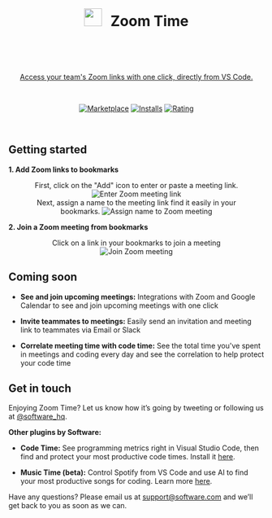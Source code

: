 <br />

<h1 align="center">
  <img src="https://swdc-zoomtime.s3-us-west-1.amazonaws.com/zoomtime.png" width="35px" style="margin: 0 10px -2px 0"/>
  Zoom Time
  <br />
  &nbsp
</h1>

<br />

<p align="center"><a href="https://www.software.com/code-time">Access your team's Zoom links with one click, directly from VS Code.
</p>

<br />

<p align="center">
  <a href="https://marketplace.visualstudio.com/items?itemName=softwaredotcom.swdc-zoomtime">
    <img alt="Marketplace" src="https://vsmarketplacebadge.apphb.com/version-short/softwaredotcom.swdc-zoomtime.svg"></a>
  <a href="https://marketplace.visualstudio.com/items?itemName=softwaredotcom.swdc-zoomtime">
    <img alt="Installs" src="https://vsmarketplacebadge.apphb.com/installs-short/softwaredotcom.swdc-zoomtime.svg"></a>
  <a href="https://marketplace.visualstudio.com/items?itemName=softwaredotcom.swdc-zoomtime">
    <img alt="Rating" src="https://vsmarketplacebadge.apphb.com/rating-short/softwaredotcom.swdc-zoomtime.svg"></a>
</p>

<br />

## Getting started

**1. Add Zoom links to bookmarks**

<p align="center" style="margin: 0 10%">
  First, click on the "Add" icon to enter or paste a meeting link.
  <img src="https://swdc-zoomtime.s3-us-west-1.amazonaws.com/1-enter-link.png" alt="Enter Zoom meeting link" />
</p>
<p align="center" style="margin: 0 10%">
  Next, assign a name to the meeting link find it easily in your bookmarks.
  <img src="https://swdc-zoomtime.s3-us-west-1.amazonaws.com/2-assign-name.png" alt="Assign name to Zoom meeting" />
</p>

**2. Join a Zoom meeting from bookmarks**

<p align="center" style="margin: 0 10%">
  Click on a link in your bookmarks to join a meeting
  <img src="https://swdc-zoomtime.s3-us-west-1.amazonaws.com/3-join-meeting.png" alt="Join Zoom meeting" />
</p>

## Coming soon

-   **See and join upcoming meetings:** Integrations with Zoom and Google Calendar to see and join upcoming meetings with one click

-   **Invite teammates to meetings:** Easily send an invitation and meeting link to teammates via Email or Slack

-   **Correlate meeting time with code time:** See the total time you've spent in meetings and coding every day and see the correlation to help protect your code time

## Get in touch

Enjoying Zoom Time? Let us know how it’s going by tweeting or following us at [@software_hq](https://twitter.com/software_hq).

**Other plugins by Software:**

-   **Code Time:** See programming metrics right in Visual Studio Code, then find and protect your most productive code times. Install it [here](https://marketplace.visualstudio.com/items?itemName=softwaredotcom.swdc-vscode).

-   **Music Time (beta):** Control Spotify from VS Code and use AI to find your most productive songs for coding. Learn more [here](https://www.software.com).

Have any questions? Please email us at [support@software.com](mailto:support@software.com) and we’ll get back to you as soon as we can.
